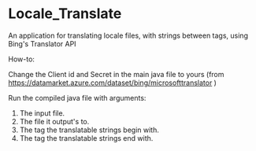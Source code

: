 Locale_Translate
================

An application for translating locale files, with strings between tags, using Bing's Translator API


How-to:

Change the Client id and Secret in the main java file to yours (from https://datamarket.azure.com/dataset/bing/microsofttranslator )

 Run the compiled java file with arguments:
 
 1. The input file.
 2. The file it output's to.
 3. The tag the translatable strings begin with.
 4. The tag the translatable strings end with.
